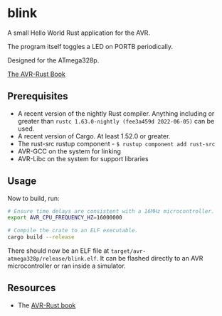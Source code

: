 # blink

A small Hello World Rust application for the AVR.

The program itself toggles a LED on PORTB periodically.

Designed for the ATmega328p.

[The AVR-Rust Book](https://book.avr-rust.com/)

## Prerequisites

  * A recent version of the nightly Rust compiler. Anything including or
    greater than `rustc 1.63.0-nightly (fee3a459d 2022-06-05)` can be used.
  * A recent version of Cargo. At least 1.52.0 or greater.
  * The rust-src rustup component - `$ rustup component add rust-src`
  * AVR-GCC on the system for linking
  * AVR-Libc on the system for support libraries

## Usage


Now to build, run:

```bash
# Ensure time delays are consistent with a 16MHz microcontroller.
export AVR_CPU_FREQUENCY_HZ=16000000

# Compile the crate to an ELF executable.
cargo build --release
```
There should now be an ELF file at `target/avr-atmega328p/release/blink.elf`. It
can be flashed directly to an AVR microcontroller or ran inside a simulator.


## Resources

  * The [AVR-Rust book](https://book.avr-rust.com)

